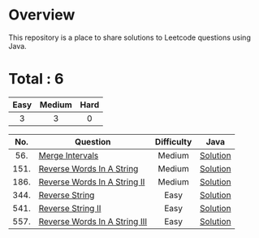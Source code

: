# Overview

This repository is a place to share solutions to Leetcode questions using Java.


# Total : 6

| Easy | Medium | Hard |
|:----:|:------:|:----:|
|  3   |    3   |   0  |


| No. | Question | Difficulty | Java |
|:---:|----------|:----------:|:----:|
| 56. | [Merge Intervals](https://leetcode.com/problems/merge-intervals/) | Medium | [Solution](https://github.com/ezryn-zaharoff/leetcode-python/blob/master/python3/Q56_merge_intervals.java) |
| 151. | [Reverse Words In A String](https://leetcode.com/problems/reverse-words-in-a-string/) | Medium | [Solution](https://github.com/ezryn-zaharoff/leetcode-python/blob/master/python3/Q151_reverse_words_in_a_string.java) |
| 186. | [Reverse Words In A String II](https://leetcode.com/problems/reverse-words-in-a-string-ii/) | Medium | [Solution](https://github.com/ezryn-zaharoff/leetcode-python/blob/master/python3/Q186_reverse_words_in_a_string_ii.java) |
| 344. | [Reverse String](https://leetcode.com/problems/reverse-string/) | Easy | [Solution](https://github.com/ezryn-zaharoff/leetcode-java/blob/master/java/Q344_reverse_string.java) |
| 541. | [Reverse String II](https://leetcode.com/problems/reverse-string-ii/) | Easy | [Solution](https://github.com/ezryn-zaharoff/leetcode-java/blob/master/java/Q344_reverse_string_ii.java) |
| 557. | [Reverse Words In A String III](https://leetcode.com/problems/reverse-words-in-a-string-iii/) | Easy | [Solution](https://github.com/ezryn-zaharoff/leetcode-java/blob/master/java/Q557_reverse_words_in_a_string_iii.java) |
